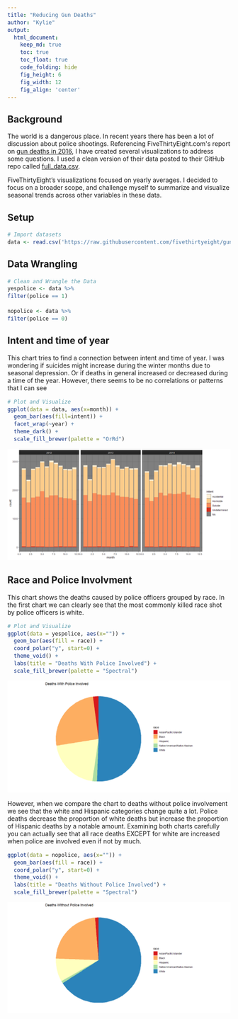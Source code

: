 ```yaml
---
title: "Reducing Gun Deaths"
author: "Kylie"
output:
  html_document:  
    keep_md: true
    toc: true
    toc_float: true
    code_folding: hide
    fig_height: 6
    fig_width: 12
    fig_align: 'center'
---
```


## Background

The world is a dangerous place. In recent years there has been a lot of discussion about police shootings. Referencing FiveThirtyEight.com's report on [gun deaths in 2016](https://fivethirtyeight.com/features/gun-deaths/), I have created several visualizations to address some questions. I used a clean version of their data posted to their GitHub repo called [full_data.csv](https://github.com/fivethirtyeight/guns-data).

FiveThirtyEight’s visualizations focused on yearly averages. I decided to focus on a broader scope, and challenge myself to summarize and visualize seasonal trends across other variables in these data.

## Setup
```r
# Import datasets
data <- read.csv('https://raw.githubusercontent.com/fivethirtyeight/guns-data/master/full_data.csv')
```

## Data Wrangling


```r
# Clean and Wrangle the Data
yespolice <- data %>%
filter(police == 1)

nopolice <- data %>%
filter(police == 0)
```

## Intent and time of year
This chart tries to find a connection between intent and time of year. I was wondering if suicides might increase during the winter months due to seasonal depression. Or if deaths in general increased or decreased during a time of the year. However, there seems to be no correlations or patterns that I can see


```r
# Plot and Visualize
ggplot(data = data, aes(x=month)) + 
  geom_bar(aes(fill=intent)) + 
  facet_wrap(~year) + 
  theme_dark() + 
  scale_fill_brewer(palette = "OrRd")
```

![](chart1-1.png)<!-- -->

## Race and Police Involvment

This chart shows the deaths caused by police officers grouped by race. In the first chart we can clearly see that the most commonly killed race shot by police officers is white. 

```r
# Plot and Visualize
ggplot(data = yespolice, aes(x="")) + 
  geom_bar(aes(fill = race)) + 
  coord_polar("y", start=0) +
  theme_void() +
  labs(title = "Deaths With Police Involved") +
  scale_fill_brewer(palette = "Spectral")
```

![](chart2-1.png)<!-- -->


However, when we compare the chart to deaths without police involvement we see that the white and Hispanic categories change quite a lot. Police deaths decrease the proportion of white deaths but increase the proportion of Hispanic deaths by a notable amount. Examining both charts carefully you can actually see that all race deaths EXCEPT for white are increased when police are involved even if not by much.

```r
ggplot(data = nopolice, aes(x="")) + 
  geom_bar(aes(fill = race)) + 
  coord_polar("y", start=0) +
  theme_void() +
  labs(title = "Deaths Without Police Involved") +
  scale_fill_brewer(palette = "Spectral")
```

![](chart3-1.png)<!-- -->
